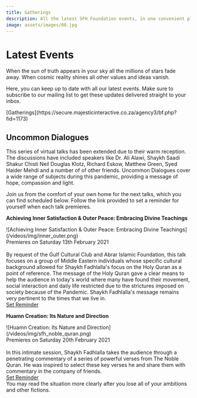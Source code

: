```yaml
---
title: Gatherings
description: All the latest SFH Foundation events, in one convenient place
image: assets/images/08.jpg
---
```


# Latest Events

<div class="callout">
When the sun of truth appears in your sky all the millions of stars fade away. When cosmic reality shines all other values and ideas vanish.
</div>

Here, you can keep up to date with all our latest events. Make sure to subscribe to our mailing list to get these updates delivered straight to your inbox.

<div markdown="3" class="purchase-link">
[Gatherings](https://secure.majesticinteractive.co.za/agency3/bf.php?fid=1173)
</div>

## Uncommon Dialogues

This series of virtual talks has been extended due to their warm reception. The discussions have included speakers like Dr. Ali Alawi, Shaykh Saadi Shakur Chisti Neil Douglas Klotz, Richard Eskow, Matthew Green, Syed Haider Mehdi and a number of of other friends. Uncommon Dialogues cover a wide range of subjects during this pandemic, providing a message of hope, compassion and light.

Join us from the comfort of your own home for the next talks, which you can find scheduled below. Follow the link provided to set a reminder for yourself when each talk premieres.

<div markdown="1" class="card article sidebar center">

**Achieving Inner Satisfaction & Outer Peace: Embracing Divine Teachings**

<div markdown="2" class="article-image">
![Achieving Inner Satisfaction & Outer Peace: Embracing Divine Teachings](/videos/img/inner_outer.png)
</div>

<div markdown="3" class="article-para">
Premieres on Saturday 13th February 2021<br/><br/>
By request of the Gulf Cultural Club and Abrar Islamic Foundation, this talk focuses on a group of Middle Eastern individuals whose specific cultural background allowed for Shaykh Fadhlalla's focus on the Holy Quran as a point of reference. The message of the Holy Quran gave a clear means to help the audience in today's world where many have found their movement, social interaction and daily life restricted due to the strictures imposed on society because of the Pandemic. Shaykh Fadhlalla's message remains very pertinent to the times that we live in.   
</div>

<div markdown="3" class="article-link">
<a href="https://youtu.be/ftGv_vHCirM" target="_blank" rel="noopener noreferrer">Set Reminder</a>
</div>

</div>

<div markdown="1" class="card article sidebar center">

**Huamn Creation: Its Nature and Direction**

<div markdown="2" class="article-image">
![Huamn Creation: Its Nature and Direction](/videos/img/sfh_noble_quran.png)
</div>

<div markdown="3" class="article-para">
Premieres on Saturday 20th February 2021<br/><br/>
In this intimate session, Shaykh Fadhlalla takes the audience through a penetrating commentary of a series of powerful verses from The Noble Quran. He was inspired to select these key verses he and share them with commentary in the company of friends.    
</div>

<div markdown="3" class="article-link">
<a href="https://www.youtube.com/watch?v=GIcbm7YO640" target="_blank" rel="noopener noreferrer">Set Reminder</a>
</div>

</div>

<div class="callout">
You may read the situation more clearly after you lose all of your ambitions and other fictions.
</div>
